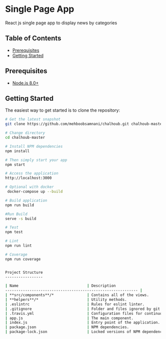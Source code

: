 
# Single Page App
React js single page app to display news by categories

Table of Contents
-----------------

- [Prerequisites](#prerequisites)
- [Getting Started](#getting-started)

Prerequisites
-------------
- [Node.js 8.0+](http://nodejs.org)

Getting Started
---------------

The easiest way to get started is to clone the repository:
```bash
# Get the latest snapshot
git clone https://github.com/mehboobsamnani/chalhoub.git chalhoub-master

# Change directory
cd chalhoub-master

# Install NPM dependencies
npm install

# Then simply start your app
npm start

# Access the application
http://localhost:3000

# Optional with docker
 docker-compose up --build

# Build application
npm run build

#Run Build
serve -s build

# Test
npm test

# Lint
npm run lint

# Coverage
npm run coverage


Project Structure
-----------------

| Name                               | Description                                          
------------------------------------------------------------ |
| **src/components**/*               | Contains all of the views.
| **helpers**/*                      | Utility methods.
| .eslintrc                          | Rules for eslint linter.                             
| .gitignore                         | Folder and files ignored by git.                     
| .travis.yml                        | Configuration files for continuous integration.      
| app.js                             | The main component.                                  
| index.js                           | Entry point of the application.
| package.json                       | NPM dependencies.                                    | Dockerfile                         | commands for building docker image
| package-lock.json                  | Locked versions of NPM dependencies.

